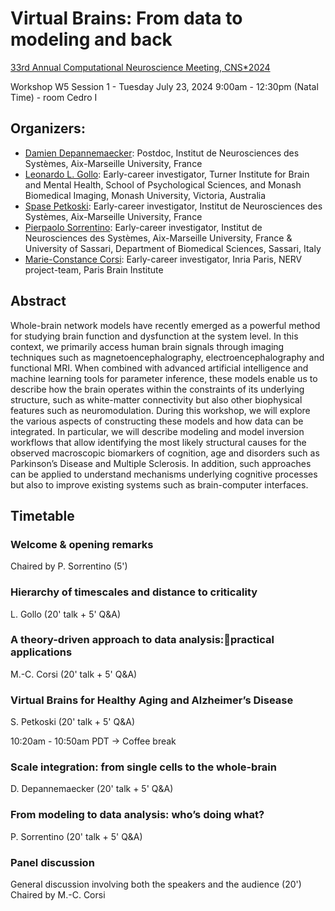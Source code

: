 # Virtual Brains: From data to modeling and back


[33rd Annual Computational Neuroscience Meeting, CNS*2024](https://www.cnsorg.org/cns-2024)


Workshop W5 Session 1 - Tuesday July 23, 2024 9:00am - 12:30pm (Natal Time) - room Cedro I

## Organizers:
- [Damien Depannemaecker](https://scholar.google.fr/citations?user=lHKsQtoAAAAJ&hl=fr): Postdoc, Institut de Neurosciences des Systèmes, Aix-Marseille University, France
- [Leonardo L. Gollo](https://scholar.google.es/citations?user=jLJiWmMAAAAJ&hl=en): Early-career investigator, Turner Institute for Brain and Mental Health, School of Psychological Sciences, and Monash Biomedical Imaging, Monash University, Victoria, Australia
- [Spase Petkoski](https://scholar.google.co.uk/citations?user=TSi_ZkIAAAAJ&hl=en): Early-career investigator, Institut de Neurosciences des Systèmes, Aix-Marseille University, France
- [Pierpaolo Sorrentino](https://scholar.google.nl/citations?user=T1k8qBsAAAAJ&hl=en): Early-career investigator, Institut de Neurosciences des Systèmes, Aix-Marseille University, France & University of Sassari, Department of Biomedical Sciences, Sassari, Italy
- [Marie-Constance Corsi](https://marieconstance-corsi.netlify.app/): Early-career investigator, Inria Paris, NERV project-team, Paris Brain Institute


## Abstract
Whole-brain network models have recently emerged as a powerful method for studying brain function and dysfunction at the system level. In this context, we primarily access human brain signals through imaging techniques such as magnetoencephalography, electroencephalography and functional MRI. When combined with advanced artificial intelligence and machine learning tools for parameter inference, these models enable us to describe how the brain operates within the constraints of its underlying structure, such as white-matter connectivity but also other biophysical features such as neuromodulation. During this workshop, we will explore the various aspects of constructing these models and how data can be integrated. In particular, we will describe modeling and model inversion workflows that allow identifying the most likely structural causes for the observed macroscopic biomarkers of cognition, age and disorders such as Parkinson’s Disease and Multiple Sclerosis. In addition, such approaches can be applied to understand mechanisms underlying cognitive processes but also to improve existing systems such as brain-computer interfaces.


## Timetable

### Welcome & opening remarks
Chaired by P. Sorrentino (5')

### Hierarchy of timescales and distance to criticality
L. Gollo (20' talk + 5' Q&A)

### A theory-driven approach to data analysis:practical applications
M.-C. Corsi (20' talk + 5' Q&A)

### Virtual Brains for Healthy Aging and Alzheimer’s Disease
S. Petkoski (20' talk + 5' Q&A)

10:20am - 10:50am PDT -> Coffee break

### Scale integration: from single cells to the whole-brain
D. Depannemaecker (20' talk + 5' Q&A)

### From modeling to data analysis: who’s doing what?
P. Sorrentino (20' talk + 5' Q&A)


### Panel discussion
General discussion involving both the speakers and the audience (20')
Chaired by M.-C. Corsi
